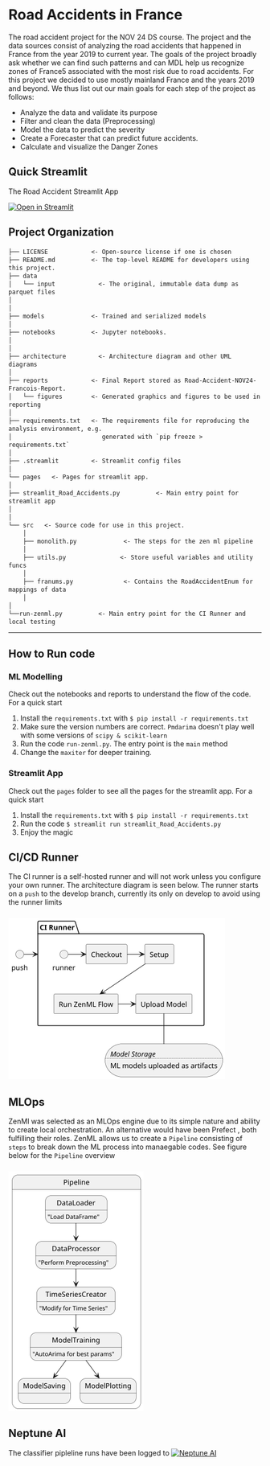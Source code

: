 # Road Accidents in France
The road accident project for the NOV 24 DS course.
The project and the data sources consist of analyzing the road accidents that
happened in France from the year 2019 to current year.
The goals of the project broadly ask whether we can find such
patterns and can MDL help us recognize zones of France5 associated with the
most risk due to road accidents.
For this project we decided to use mostly mainland France and the years 2019 and
beyond.
We thus list out our main goals for each step of the project as follows:
+ Analyze the data and validate its purpose 
+ Filter and clean the data (Preprocessing)
+ Model the data to predict the severity
+ Create a Forecaster that can predict future accidents.
+ Calculate and visualize the Danger Zones

## Quick Streamlit
The Road Accident Streamlit App

[![Open in Streamlit](https://static.streamlit.io/badges/streamlit_badge_black_white.svg)](https://french-road-accidents-fr4nc015.streamlit.app/)

## Project Organization

```
├── LICENSE            <- Open-source license if one is chosen
├── README.md          <- The top-level README for developers using this project.
├── data
│   └── input            <- The original, immutable data dump as parquet files
│
│
├── models             <- Trained and serialized models
│
├── notebooks          <- Jupyter notebooks. 
│
│
├── architecture         <- Architecture diagram and other UML diagrams
│
├── reports            <- Final Report stored as Road-Accident-NOV24-Francois-Report.
│   └── figures        <- Generated graphics and figures to be used in reporting
│
├── requirements.txt   <- The requirements file for reproducing the analysis environment, e.g.
│                         generated with `pip freeze > requirements.txt`
│
├── .streamlit         <- Streamlit config files
│
└── pages   <- Pages for streamlit app.
│
├── streamlit_Road_Accidents.py          <- Main entry point for streamlit app
│
│
└── src   <- Source code for use in this project.
    │
    ├── monolith.py             <- The steps for the zen ml pipeline
    │
    ├── utils.py               <- Store useful variables and utility funcs
    │
    ├── franums.py              <- Contains the RoadAccidentEnum for mappings of data
    │
│   
└──run-zenml.py          <- Main entry point for the CI Runner and local testing
```

--------

## How to Run code
### ML Modelling
Check out the notebooks and reports to understand the flow of the code. For a quick start
1. Install the ```requirements.txt``` with ```$ pip install -r requirements.txt```
2. Make sure the version numbers are correct. ```Pmdarima``` doesn't play well with some versions of `scipy & scikit-learn`
3. Run the code `run-zenml.py`. The entry point is the `main` method
4. Change the `maxiter` for deeper training.

### Streamlit App
Check out the `pages` folder to see all the pages for the streamlit app. For a quick start
1. Install the ```requirements.txt``` with ```$ pip install -r requirements.txt```
2. Run the code ```$ streamlit run streamlit_Road_Accidents.py``` 
3. Enjoy the magic


## CI/CD Runner
The CI runner is a self-hosted runner and will not work unless you configure your own runner.
The architecture diagram is seen below. The runner starts on a `push` to the develop branch, currently its only on develop
to avoid using the runner limits

###
![fig8.png](report/figures/fig8.png)


## MLOps
ZenMl was selected as an MLOps engine due to its simple nature and ability to create local orchestration.
An alternative would have been Prefect , both fulfilling their roles.
ZenML allows us to create a `Pipeline` consisting of `steps` to break down the ML process into manaegable 
codes. See figure below for the `Pipeline` overview

###
![fig9.png](report/figures/fig9.png)

## Neptune AI
The classifier pipleline runs have been logged to [![Neptune AI](https://brandfetch.com/neptune.ml)](https://app.neptune.ai/o/France-Road-Accidents-Test/org/SeverityClassifier)
